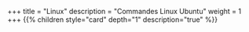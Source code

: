 +++
title = "Linux"
description = "Commandes Linux Ubuntu"
weight = 1
+++
{{% children style="card" depth="1"  description="true" %}}
